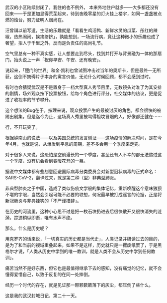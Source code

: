 武汉的小区陆续封闭了，我住的也不例外， 本来外地住户就多——大多都还没有回来——于是更加显得荒芜起来，待到夜晚零星的灯火挂上楼宇，如同一盏盏被点燃的烛台，努力证明人烟尚在。

汪曾祺以前写道，生活的乐趣就是「看看生鸡活鸭、新鲜水灵的瓜菜、彤红的辣椒，热热闹闹，挨挨挤挤」，孰能想到，一场流行病，竟让这种微小的乐趣也成了奢望，拒人于千里之外，反而是负责任的高尚礼节。

空气里总有一种不真实感，让人想要走到尽头，找到并打开与背景融为一体的那扇门，抬头说上一声「祝你早安、午安、还有晚安」。

说起来，「楚门的世界」和金·凯利也曾试图冲击过当年的奥斯卡，但是最终一无所获，这倒不妨碍片子本身的寓言价值，无论什么时候回顾，都不会感到过时。

有时也会猜疑武汉是不是置身于一档大型真人秀节目里，无数镜头对准了为其安排的剧情，场外观众按下投票按钮，给每个角色进行评分，社交媒体的热议，更是促进了收视率的节节攀升。

这个想法的Bug在于，按理来说，观众投票产生的最被讨厌的角色，都会很快的被踢出剧集，但是迄今为止，这场真人秀里被骂得祖坟冒烟的人，好像都还健在⋯⋯

行，不开玩笑了。

根据钟南山的说法——以及美国总统的发言侧证——这场疫情的解决时间，是在今年4月，也就是说，从爆发到平息的周期，差不多会用一个季度来走完。

对于很多人来说，这恐怕是空前漫长的一个季度，甚至还有人不幸的都无法熬过这一个季度，没有机会看到春暖花开的一幕。

据说中文媒体都有些刻意回避国际病毒分类委员会对新型冠状病毒的正式命名：SARS-CoV-2，翻译过来，就是第二种（型）非典型肺炎。

非典型肺炎之于中国，造成了类似伤痕文学般的集体记忆，重新唤醒这个意味狼狈不堪的字眼，当然会引起可能不必要的联想，何况最早被打成谣言的论据，正是将新冠肺炎与非典挂钩的「不严谨措辞」。

在历史的河流里，这种小心思不过是把一枚石块扔进去后很快散开又很快消失的涟漪，踪迹稍纵即逝，唯有水声不绝。

那么，什么是历史呢？

用克罗齐的话来说，「一切真实的历史都是当代史」，人类记录并研读过去的目的，是为了和当前的视域重叠起来，如果不是这样，历史就只是一摞废纸罢了，于是黑格尔才说，「人类从历史中学到的唯一教训，就是人类不会从历史中学到任何教训」。

痛苦当然不是好东西，但它也是最值得继承下去的感知，没有痛觉的记忆，就不会懂得爱惜自己，以致于反复的在同一处摔倒。

经历一个时代的存在，就是见证那一颗颗簌簌落下的灰尘，都压倒了些什么。

这是我的武汉封城日记，第二十一天。